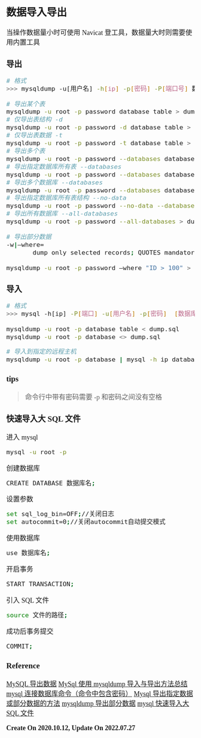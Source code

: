 <font size=4 face='楷体'>

## 数据导入导出

当操作数据量小时可使用 Navicat 登工具，数据量大时则需要使用内置工具

### 导出

```bash
# 格式
>>> mysqldump -u[用户名] -h[ip] -p[密码] -P[端口号] 数据库名 表名 > dump.sql

# 导出某个表
mysqldump -u root -p password database table > dump.sql
# 仅导出表结构 -d
mysqldump -u root -p password -d database table > dump.sql
# 仅导出表数据 -t
mysqldump -u root -p password -t database table > dump.sql
# 导出多个表
mysqldump -u root -p password --databases database --tables table1 table2 > dump.sql
# 导出指定数据库所有表 --databases
mysqldump -u root -p password --databases database > dump.sql
# 导出多个数据库 --databases
mysqldump -u root -p password --databases database1 database2 > dump.sql
# 导出指定数据库所有表结构 --no-data
mysqldump -u root -p password --no-data --databases database > dump.sql
# 导出所有数据库 --all-databases
mysqldump -u root -p password --all-databases > dump.sql

# 导出部分数据
-w|–where=
       dump only selected records; QUOTES mandatory!

mysqldump -u root -p password –where "ID > 100" > dump.sql
```

### 导入

```bash
# 格式
>>> mysql -h[ip] -P[端口] -u[用户名] -p[密码]  [数据库名] < dump.sql

mysqldump -u root -p database table < dump.sql
mysqldump -u root -p database <> dump.sql
```

```bash
# 导入到指定的远程主机
mysqldump -u root -p database | mysql -h ip database
```

### tips

> 命令行中带有密码需要 -p 和密码之间没有空格

### 快速导入大 SQL 文件

进入 mysql

```bash
mysql -u root -p
```

创建数据库

```bash
CREATE DATABASE 数据库名;
```

设置参数

```bash
set sql_log_bin=OFF;//关闭日志
set autocommit=0;//关闭autocommit自动提交模式
```

使用数据库

```bash
use 数据库名;
```

开启事务

```bash
START TRANSACTION;
```

引入 SQL 文件

```bash
source 文件的路径;
```

成功后事务提交

```bash
COMMIT;
```

### Reference

[MySQL 导出数据](https://www.runoob.com/mysql/mysql-database-export.html)
[MySql 使用 mysqldump 导入与导出方法总结](https://blog.csdn.net/u012436346/article/details/86570902)
[mysql 连接数据库命令（命令中包含密码）](https://blog.csdn.net/sinat_29862853/article/details/85247141)
[Mysql 导出指定数据或部分数据的方法](https://blog.csdn.net/u014209205/article/details/117958481)
[mysqldump 导出部分数据](https://blog.csdn.net/yzf279533105/article/details/125162013)
[mysql 快速导入大 SQL 文件](https://blog.csdn.net/qq_29384639/article/details/121332061)

**Create On 2020.10.12, Update On 2022.07.27**
